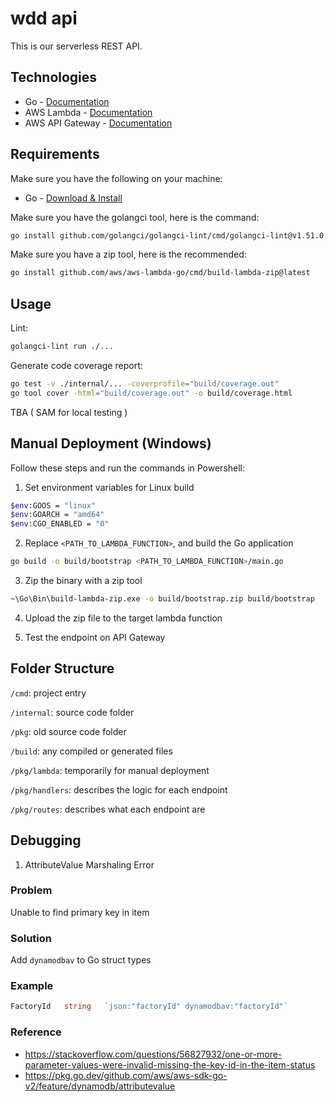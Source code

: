 # wdd api

This is our serverless REST API.

## Technologies

- Go - [Documentation](https://go.dev/doc/)
- AWS Lambda - [Documentation](https://docs.aws.amazon.com/lambda/)
- AWS API Gateway - [Documentation](https://docs.aws.amazon.com/apigateway/)

## Requirements

Make sure you have the following on your machine:
- Go - [Download & Install](https://go.dev/dl/)

Make sure you have the golangci tool, here is the command:
```bash
go install github.com/golangci/golangci-lint/cmd/golangci-lint@v1.51.0
```

Make sure you have a zip tool, here is the recommended:
```bash
go install github.com/aws/aws-lambda-go/cmd/build-lambda-zip@latest
```

## Usage

Lint:
```bash
golangci-lint run ./...
```

Generate code coverage report:
```bash
go test -v ./internal/... -coverprofile="build/coverage.out"
go tool cover -html="build/coverage.out" -o build/coverage.html
```

TBA ( SAM for local testing )

## Manual Deployment (Windows)

Follow these steps and run the commands in Powershell:

1. Set environment variables for Linux build
```bash
$env:GOOS = "linux"
$env:GOARCH = "amd64"
$env:CGO_ENABLED = "0"
```

2. Replace `<PATH_TO_LAMBDA_FUNCTION>`, and build the Go application
```bash
go build -o build/bootstrap <PATH_TO_LAMBDA_FUNCTION>/main.go
```

3. Zip the binary with a zip tool
```bash
~\Go\Bin\build-lambda-zip.exe -o build/bootstrap.zip build/bootstrap
```

4. Upload the zip file to the target lambda function

5. Test the endpoint on API Gateway

## Folder Structure

`/cmd`: project entry

`/internal`: source code folder

`/pkg`: old source code folder

`/build`: any compiled or generated files

`/pkg/lambda`: temporarily for manual deployment

`/pkg/handlers`: describes the logic for each endpoint 

`/pkg/routes`: describes what each endpoint are

## Debugging

1. AttributeValue Marshaling Error

### Problem
Unable to find primary key in item

### Solution
Add `dynamodbav` to Go struct types

### Example
```go
FactoryId   string   `json:"factoryId" dynamodbav:"factoryId"`
```

### Reference
- https://stackoverflow.com/questions/56827932/one-or-more-parameter-values-were-invalid-missing-the-key-id-in-the-item-status
- https://pkg.go.dev/github.com/aws/aws-sdk-go-v2/feature/dynamodb/attributevalue
